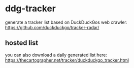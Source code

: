 # ddg-tracker
generate a tracker list based on DuckDuckGos web crawler: https://github.com/duckduckgo/tracker-radar/

## hosted list
you can also download a daily generated list here: https://thecartographer.net/tracker/duckduckgo_tracker.html
